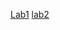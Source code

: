 [Lab1](https://github.com/DILIPKUMARJAULA/AIML-LABS/blob/main/Lab01-AIML.ipynb)
[lab2](https://github.com/DILIPKUMARJAULA/AIML-LABS/blob/main/Lab02-AIML.ipynb)
